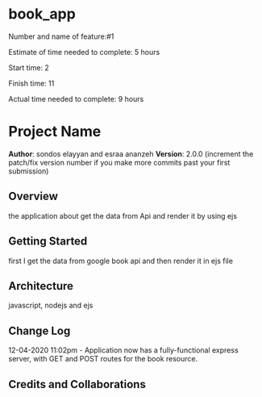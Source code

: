 # book_app

Number and name of feature:#1

Estimate of time needed to complete: 5 hours

Start time: 2 

Finish time: 11

Actual time needed to complete: 9 hours

# Project Name

**Author**: sondos elayyan and esraa ananzeh
**Version**: 2.0.0 (increment the patch/fix version number if you make more commits past your first submission)

## Overview
the application about get the data from Api and render it by using ejs

## Getting Started
first I get the data from google book api and then render it in ejs file
## Architecture
javascript, nodejs and ejs

## Change Log


12-04-2020 11:02pm - Application now has a fully-functional express server, with GET and POST routes for the book resource.

## Credits and Collaborations
